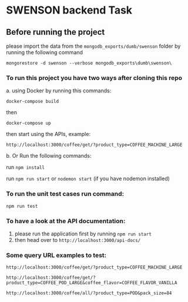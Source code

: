 # SWENSON backend Task

## Before running the project

please import the data from the `mongodb_exports/dumb/swenson` folder by running the following command

`mongorestore -d swenson --verbose mongodb_exports\dumb\swenson\`

### To run this project you have two ways after cloning this repo

a. using Docker by running this commands:

   `docker-compose build`

   then

   `docker-compose up`

   then start using the APIs, example:

   `http://localhost:3000/coffee/get/?product_type=COFFEE_MACHINE_LARGE`

b. Or Run the following commands:

run `npm install`

run `npm run start` or `nodemon start` (if you have nodemon installed)

### To run the unit test cases run command:

`npm run test`

### To have a look at the API documentation:

1. please run the application first by running `npm run start`
2. then head over to `http://localhost:3000/api-docs/`

### Some query URL examples to test:

`http://localhost:3000/coffee/get/?product_type=COFFEE_MACHINE_LARGE`

`http://localhost:3000/coffee/get/?product_type=COFFEE_POD_LARGE&coffee_flavor=COFFEE_FLAVOR_VANILLA`

`http://localhost:3000/coffee/all/?product_type=POD&pack_size=84`
